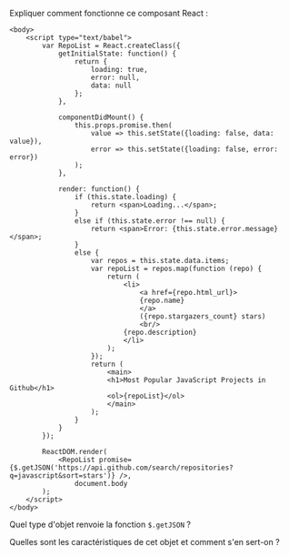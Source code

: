 Expliquer comment fonctionne ce composant React :

	<body>
		<script type="text/babel">
			var RepoList = React.createClass({
				getInitialState: function() {
					return {
						loading: true,
						error: null,
						data: null
					};
				},

				componentDidMount() {
					this.props.promise.then(
						value => this.setState({loading: false, data: value}),
						error => this.setState({loading: false, error: error})
					);
				},

				render: function() {
					if (this.state.loading) {
						return <span>Loading...</span>;
					}
					else if (this.state.error !== null) {
						return <span>Error: {this.state.error.message}</span>;
					}
					else {
						var repos = this.state.data.items;
						var repoList = repos.map(function (repo) {
							return (
								<li>
                                    <a href={repo.html_url}>
                                    {repo.name}
                                    </a>
                                    ({repo.stargazers_count} stars)
                                    <br/>
                                {repo.description}
                                </li>
							);
						});
						return (
							<main>
							<h1>Most Popular JavaScript Projects in Github</h1>
							<ol>{repoList}</ol>
							</main>
						);
					}
				}
			});

			ReactDOM.render(
				<RepoList promise={$.getJSON('https://api.github.com/search/repositories?q=javascript&sort=stars')} />,
					document.body
			);
		</script>
	</body>

Quel type d'objet renvoie la fonction `$.getJSON` ?

Quelles sont les caractéristiques de cet objet et comment s'en sert-on ?
